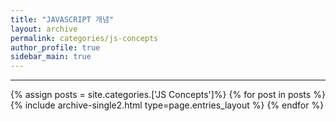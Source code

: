 ```yaml
---
title: "JAVASCRIPT 개념"
layout: archive
permalink: categories/js-concepts
author_profile: true
sidebar_main: true
---
```


<!-- 공백이 포함되어 있는 카테고리 이름의 경우 site.categories['a b c'] 이런식으로! -->

***

{% assign posts = site.categories.['JS Concepts']%}
{% for post in posts %} {% include archive-single2.html type=page.entries_layout %} {% endfor %}
